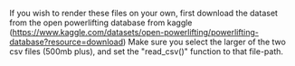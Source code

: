 If you wish to render these files on your own, first download the dataset from the open powerlifting database from kaggle (https://www.kaggle.com/datasets/open-powerlifting/powerlifting-database?resource=download)
Make sure you select the larger of the two csv files (500mb plus), and set the "read_csv()" function to that file-path.
